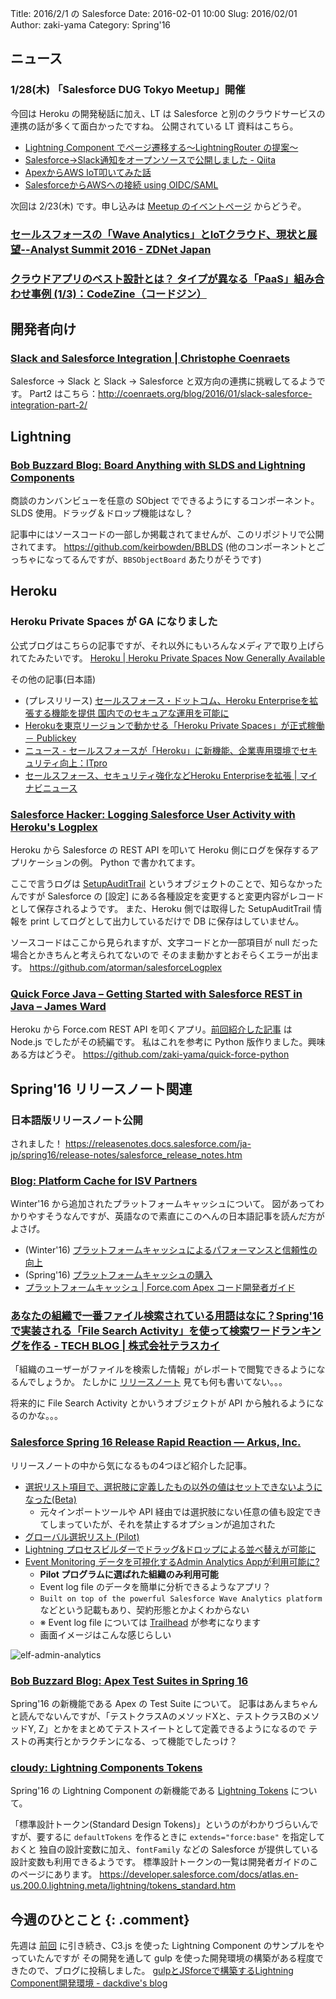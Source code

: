 Title: 2016/2/1 の Salesforce
Date: 2016-02-01 10:00
Slug: 2016/02/01
Author: zaki-yama
Category: Spring'16


## ニュース

### 1/28(木) 「Salesforce DUG Tokyo Meetup」開催

今回は Heroku の開発秘話に加え、LT は Salesforce と別のクラウドサービスの連携の話が多くて面白かったですね。
公開されている LT 資料はこちら。

- [Lightning Component でページ遷移する〜LightningRouter の提案〜](http://www.slideshare.net/a_kuratani/salesforce-dug-tokyo-meetup-2016)
- [Salesforce→Slack通知をオープンソースで公開しました - Qiita](http://qiita.com/atskimura/items/ea0c2b788afd8564276e)
- [ApexからAWS IoT叩いてみた話](http://www.slideshare.net/tzm_freedom/apexaws-iot)
- [SalesforceからAWSへの接続 using OIDC/SAML](http://www.slideshare.net/shinichitomita/salesforceaws-using-oidcsaml)

次回は 2/23(木) です。申し込みは [Meetup のイベントページ](http://www.meetup.com/ja-JP/Tokyo-Salesforce-Developer-Group/events/228445714/) からどうぞ。

### [セールスフォースの「Wave Analytics」とIoTクラウド、現状と展望--Analyst Summit 2016 - ZDNet Japan](http://japan.zdnet.com/article/35076337/)
### [クラウドアプリのベスト設計とは？ タイプが異なる「PaaS」組み合わせ事例 (1/3)：CodeZine（コードジン）](http://codezine.jp/article/detail/9169)


## 開発者向け

### [Slack and Salesforce Integration | Christophe Coenraets](http://coenraets.org/blog/2016/01/slack-salesforce-integration/)

Salesforce -> Slack と Slack -> Salesforce と双方向の連携に挑戦してるようです。
Part2 はこちら：http://coenraets.org/blog/2016/01/slack-salesforce-integration-part-2/


## Lightning

### [Bob Buzzard Blog: Board Anything with SLDS and Lightning Components](http://bobbuzzard.blogspot.jp/2016/01/board-anything-with-slds-and-lightning.html)

商談のカンバンビューを任意の SObject でできるようにするコンポーネント。
SLDS 使用。ドラッグ＆ドロップ機能はなし？

記事中にはソースコードの一部しか掲載されてませんが、このリポジトリで公開されてます。
https://github.com/keirbowden/BBLDS
(他のコンポーネントとごっちゃになってるんですが、`BBSObjectBoard` あたりがそうです)

## Heroku

### Heroku Private Spaces が GA になりました

公式ブログはこちらの記事ですが、それ以外にもいろんなメディアで取り上げられてたみたいです。
[Heroku | Heroku Private Spaces Now Generally Available](https://blog.heroku.com/archives/2016/1/26/heroku_private_spaces_are_now_generally_available_within_heroku_enterprise)

その他の記事(日本語)

- (プレスリリース) [セールスフォース・ドットコム、Heroku Enterpriseを拡張する機能を提供 国内でのセキュアな運用を可能に](http://www.salesforce.com/jp/company/news-press/press-releases/2016/01/160127.jsp)
- [Herokuを東京リージョンで動かせる「Heroku Private Spaces」が正式稼働 － Publickey](http://www.publickey1.jp/blog/16/herokuheroku_private_spaces.html)
- [ニュース - セールスフォースが「Heroku」に新機能、企業専用環境でセキュリティ向上：ITpro](http://itpro.nikkeibp.co.jp/atcl/news/16/012800294/?utm_source=twitterfeed&utm_medium=twitter)
- [セールスフォース、セキュリティ強化などHeroku Enterpriseを拡張 | マイナビニュース](http://news.mynavi.jp/news/2016/01/28/396/)


### [Salesforce Hacker: Logging Salesforce User Activity with Heroku's Logplex](http://www.salesforcehacker.com/2016/01/logging-salesforce-user-activity-with.html)

Heroku から Salesforce の REST API を叩いて Heroku 側にログを保存するアプリケーションの例。
Python で書かれてます。

ここで言うログは [SetupAuditTrail](https://developer.salesforce.com/docs/atlas.en-us.api.meta/api/sforce_api_objects_setupaudittrail.htm) というオブジェクトのことで、知らなかったんですが Salesforce の [設定] にある各種設定を変更すると変更内容がレコードとして保存されるようです。
また、Heroku 側では取得した SetupAuditTrail 情報を print してログとして出力しているだけで DB に保存はしていません。

ソースコードはここから見られますが、文字コードとか一部項目が null だった場合とかきちんと考えられてないので
そのまま動かすとおそらくエラーが出ます。
https://github.com/atorman/salesforceLogplex


### [Quick Force Java – Getting Started with Salesforce REST in Java – James Ward](http://www.jamesward.com/2016/01/26/quick-force-java-getting-started-with-salesforce-rest-in-java)

Heroku から Force.com REST API を叩くアプリ。[前回紹介した記事](http://www.jamesward.com/2016/01/13/salesforce-rest-apis-from-zero-to-cloud-to-local-dev-in-minutes) は Node.js でしたがその続編です。
私はこれを参考に Python 版作りました。興味ある方はどうぞ。
https://github.com/zaki-yama/quick-force-python


## Spring'16 リリースノート関連

### 日本語版リリースノート公開

されました！
https://releasenotes.docs.salesforce.com/ja-jp/spring16/release-notes/salesforce_release_notes.htm

### [Blog: Platform Cache for ISV Partners](https://partners.salesforce.com/partnerNews?id=a033000000Fns3jAAB&utm_content=buffered989&utm_medium=social&utm_source=twitter.com&utm_campaign=buffer)

Winter'16 から追加されたプラットフォームキャッシュについて。
図があってわかりやすそうなんですが、英語なので素直にこのへんの日本語記事を読んだ方がよさげ。

- (Winter'16) [プラットフォームキャッシュによるパフォーマンスと信頼性の向上](https://releasenotes.docs.salesforce.com/ja-jp/winter16/release-notes/rn_apex_platform_cache.htm)
- (Spring'16) [プラットフォームキャッシュの購入](https://releasenotes.docs.salesforce.com/ja-jp/spring16/release-notes/rn_apex_platform_cache_purchase.htm)
- [プラットフォームキャッシュ | Force.com Apex コード開発者ガイド](https://developer.salesforce.com/docs/atlas.ja-jp.198.0.apexcode.meta/apexcode/apex_cache_namespace_overview.htm)


### [あなたの組織で一番ファイル検索されている用語はなに？Spring'16で実装される「File Search Activity」を使って検索ワードランキングを作る - TECH BLOG | 株式会社テラスカイ](http://www.terrasky.co.jp/blog/2016/160127_001563.php)

「組織のユーザーがファイルを検索した情報」がレポートで閲覧できるようになるんでしょうか。
たしかに [リリースノート](https://releasenotes.docs.salesforce.com/ja-jp/spring16/release-notes/rn_search_file_activity_report.htm) 見ても何も書いてない。。。

将来的に File Search Activity とかいうオブジェクトが API から触れるようになるのかな。。。

### [Salesforce Spring 16 Release Rapid Reaction — Arkus, Inc.](http://www.arkusinc.com/archive/2016/salesforce-spring-16-release-rapid-reaction)

リリースノートの中から気になるもの4つほど紹介した記事。

- [選択リスト項目で、選択肢に定義したもの以外の値はセットできないようになった(Beta)](http://docs.releasenotes.salesforce.com/en-us/spring16/release-notes/rn_forcecom_general_restricted_picklists_beta.htm)
    - 元々インポートツールや API 経由では選択肢にない任意の値も設定できてしまっていたが、それを禁止するオプションが追加された
- [グローバル選択リスト (Pilot)](http://docs.releasenotes.salesforce.com/en-us/spring16/release-notes/rn_forcecom_general_global_picklists_open_pilot.htm)
- [Lightning プロセスビルダーでドラッグ&ドロップによる並べ替えが可能に](http://docs.releasenotes.salesforce.com/en-us/spring16/release-notes/rn_forcecom_process_reorder_criteria.htm)
- [Event Monitoring データを可視化するAdmin Analytics Appが利用可能に?](http://docs.releasenotes.salesforce.com/en-us/spring16/release-notes/rn_forcecom_monitoring_wave.htm)
    - **Pilot プログラムに選ばれた組織のみ利用可能**
    - Event log file のデータを簡単に分析できるようなアプリ？
    - `Built on top of the powerful Salesforce Wave Analytics platform` などという記載もあり、契約形態とかよくわからない
    - ※ Event log file については [Trailhead](https://developer.salesforce.com/trailhead/ja/module/event_monitoring) が参考になります
    - 画面イメージはこんな感じらしい

![elf-admin-analytics]({filename}/images/2016-02-01/elf-admin-analytics.png)

### [Bob Buzzard Blog: Apex Test Suites in Spring 16](http://bobbuzzard.blogspot.co.uk/2016/01/test-suites-in-spring-16.html)

Spring'16 の新機能である Apex の Test Suite について。
記事はあんまちゃんと読んでないんですが、「テストクラスAのメソッドXと、テストクラスBのメソッドY, Z」とかをまとめてテストスイートとして定義できるようになるので
テストの再実行とかラクチンになる、って機能でしたっけ？

### [cloudy: Lightning Components Tokens](http://cloudyworlds.blogspot.jp/2016/01/lightning-components-tokens.html)

Spring'16 の Lightning Component の新機能である [Lightning Tokens](https://releasenotes.docs.salesforce.com/ja-jp/spring16/release-notes/rn_lightning_design_tokens.htm) について。

「標準設計トークン(Standard Design Tokens)」というのがわかりづらいんですが、要するに `defaultTokens` を作るときに `extends="force:base"` を指定しておくと
独自の設計変数に加え、`fontFamily` などの Salesforce が提供している設計変数も利用できるようです。
標準設計トークンの一覧は開発者ガイドのこのページにあります。
https://developer.salesforce.com/docs/atlas.en-us.200.0.lightning.meta/lightning/tokens_standard.htm


## 今週のひとこと {: .comment}

先週は [前回](/2016/01/18.html) に引き続き、C3.js を使った Lightning Component のサンプルをやっていたんですが
その開発を通して gulp を使った開発環境の構築がある程度できたので、ブログに投稿しました。
[gulpとJSforceで構築するLightning Component開発環境 - dackdive's blog](http://dackdive.hateblo.jp/entry/2016/01/28/100204)
